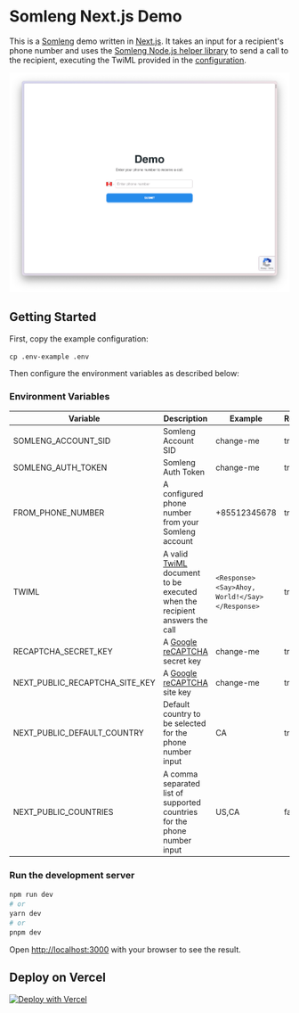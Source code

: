 # Somleng Next.js Demo

This is a [Somleng](https://www.somleng.org) demo written in [Next.js](https://nextjs.org/). It takes an input for a recipient's phone number and uses the [Somleng Node.js helper library](https://github.com/somleng/somleng-node) to send a call to the recipient, executing the TwiML provided in the [configuration](#environment-variables).

![Somleng Demo Next.js](screenshot.png)

## Getting Started

First, copy the example configuration:

`cp .env-example .env`

Then configure the environment variables as described below:

### Environment Variables

| Variable                       | Description                                                                                                          | Example                                        | Required |
|--------------------------------|----------------------------------------------------------------------------------------------------------------------|------------------------------------------------|----------|
| SOMLENG_ACCOUNT_SID            | Somleng Account SID                                                                                                  | change-me                                      | true     |
| SOMLENG_AUTH_TOKEN             | Somleng Auth Token                                                                                                   | change-me                                      | true     |
| FROM_PHONE_NUMBER              | A configured phone number from your Somleng account                                                                  | +85512345678                                   | true     |
| TWIML                          | A valid [TwiML](https://www.twilio.com/docs/voice/twiml) document to be executed when the recipient answers the call | `<Response><Say>Ahoy, World!</Say></Response>` | true     |
| RECAPTCHA_SECRET_KEY           | A [Google reCAPTCHA](https://www.google.com/recaptcha) secret key                                                    | change-me                                      | true     |
| NEXT_PUBLIC_RECAPTCHA_SITE_KEY | A [Google reCAPTCHA](https://www.google.com/recaptcha) site key                                                      | change-me                                      | true     |
| NEXT_PUBLIC_DEFAULT_COUNTRY    | Default country to be selected for the phone number input                                                            | CA                                             | true     |
| NEXT_PUBLIC_COUNTRIES          | A comma separated list of supported countries for the phone number input                                             | US,CA                                          | false    |

### Run the development server

```bash
npm run dev
# or
yarn dev
# or
pnpm dev
```

Open [http://localhost:3000](http://localhost:3000) with your browser to see the result.

## Deploy on Vercel

[![Deploy with Vercel](https://vercel.com/button)](https://vercel.com/new/clone?repository-url=https%3A%2F%2Fgithub.com%2Fsomleng%2Fsomleng-demo-nextjs&env=NEXT_PUBLIC_RECAPTCHA_SITE_KEY,NEXT_PUBLIC_COUNTRIES,NEXT_PUBLIC_DEFAULT_COUNTRY,RECAPTCHA_SECRET_KEY,FROM_PHONE_NUMBER,SOMLENG_ACCOUNT_SID,SOMLENG_AUTH_TOKEN,TWIML&envDescription=API%20Keys%20for%20deployment&envLink=https%3A%2F%2Fgithub.com%2Fsomleng%2Fsomleng-demo-nextjs%23environment-variables)
